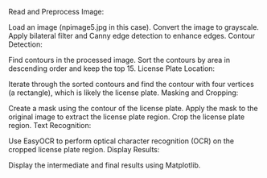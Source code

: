 Read and Preprocess Image:

Load an image (npimage5.jpg in this case).
Convert the image to grayscale.
Apply bilateral filter and Canny edge detection to enhance edges.
Contour Detection:

Find contours in the processed image.
Sort the contours by area in descending order and keep the top 15.
License Plate Location:

Iterate through the sorted contours and find the contour with four vertices (a rectangle), which is likely the license plate.
Masking and Cropping:

Create a mask using the contour of the license plate.
Apply the mask to the original image to extract the license plate region.
Crop the license plate region.
Text Recognition:

Use EasyOCR to perform optical character recognition (OCR) on the cropped license plate region.
Display Results:

Display the intermediate and final results using Matplotlib.

